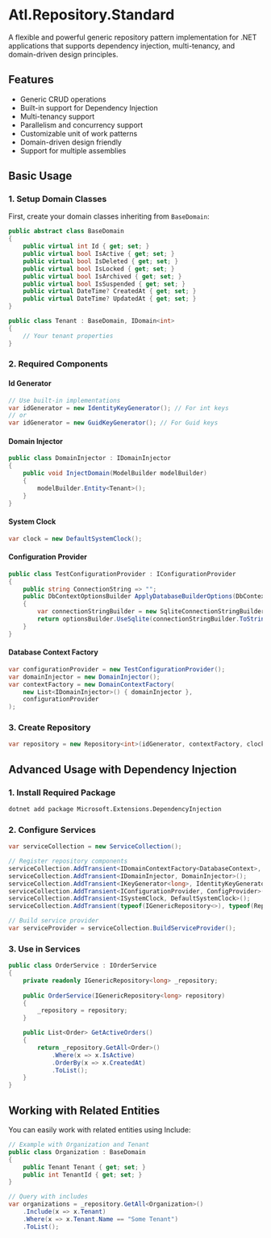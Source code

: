 # Atl.Repository.Standard

A flexible and powerful generic repository pattern implementation for .NET applications that supports dependency injection, multi-tenancy, and domain-driven design principles.

## Features

- Generic CRUD operations
- Built-in support for Dependency Injection
- Multi-tenancy support
- Parallelism and concurrency support
- Customizable unit of work patterns
- Domain-driven design friendly
- Support for multiple assemblies

## Basic Usage

### 1. Setup Domain Classes

First, create your domain classes inheriting from `BaseDomain`:

```csharp
public abstract class BaseDomain
{
    public virtual int Id { get; set; }
    public virtual bool IsActive { get; set; }
    public virtual bool IsDeleted { get; set; }
    public virtual bool IsLocked { get; set; }
    public virtual bool IsArchived { get; set; }
    public virtual bool IsSuspended { get; set; }
    public virtual DateTime? CreatedAt { get; set; }
    public virtual DateTime? UpdatedAt { get; set; }
}

public class Tenant : BaseDomain, IDomain<int>
{
    // Your tenant properties
}
```

### 2. Required Components

#### Id Generator
```csharp
// Use built-in implementations
var idGenerator = new IdentityKeyGenerator(); // For int keys
// or
var idGenerator = new GuidKeyGenerator(); // For Guid keys
```

#### Domain Injector
```csharp
public class DomainInjector : IDomainInjector
{
    public void InjectDomain(ModelBuilder modelBuilder)
    {
        modelBuilder.Entity<Tenant>();
    }
}
```

#### System Clock
```csharp
var clock = new DefaultSystemClock();
```

#### Configuration Provider
```csharp
public class TestConfigurationProvider : IConfigurationProvider
{
    public string ConnectionString => "";
    public DbContextOptionsBuilder ApplyDatabaseBuilderOptions(DbContextOptionsBuilder optionsBuilder)
    {
        var connectionStringBuilder = new SqliteConnectionStringBuilder { DataSource = "TestDatabase.db" };
        return optionsBuilder.UseSqlite(connectionStringBuilder.ToString());
    }
}
```

#### Database Context Factory
```csharp
var configurationProvider = new TestConfigurationProvider();
var domainInjector = new DomainInjector();
var contextFactory = new DomainContextFactory(
    new List<IDomainInjector>() { domainInjector }, 
    configurationProvider
);
```

### 3. Create Repository
```csharp
var repository = new Repository<int>(idGenerator, contextFactory, clock);
```

## Advanced Usage with Dependency Injection

### 1. Install Required Package
```bash
dotnet add package Microsoft.Extensions.DependencyInjection
```

### 2. Configure Services
```csharp
var serviceCollection = new ServiceCollection();

// Register repository components
serviceCollection.AddTransient<IDomainContextFactory<DatabaseContext>, DomainContextFactory>();
serviceCollection.AddTransient<IDomainInjector, DomainInjector>();
serviceCollection.AddTransient<IKeyGenerator<long>, IdentityKeyGenerator>();
serviceCollection.AddTransient<IConfigurationProvider, ConfigProvider>();
serviceCollection.AddTransient<ISystemClock, DefaultSystemClock>();
serviceCollection.AddTransient(typeof(IGenericRepository<>), typeof(Repository<>));

// Build service provider
var serviceProvider = serviceCollection.BuildServiceProvider();
```

### 3. Use in Services
```csharp
public class OrderService : IOrderService
{
    private readonly IGenericRepository<long> _repository;
    
    public OrderService(IGenericRepository<long> repository)
    {
        _repository = repository;
    }

    public List<Order> GetActiveOrders()
    {
        return _repository.GetAll<Order>()
            .Where(x => x.IsActive)
            .OrderBy(x => x.CreatedAt)
            .ToList();
    }
}
```

## Working with Related Entities

You can easily work with related entities using Include:

```csharp
// Example with Organization and Tenant
public class Organization : BaseDomain
{
    public Tenant Tenant { get; set; }
    public int TenantId { get; set; }
}

// Query with includes
var organizations = _repository.GetAll<Organization>()
    .Include(x => x.Tenant)
    .Where(x => x.Tenant.Name == "Some Tenant")
    .ToList();
```
